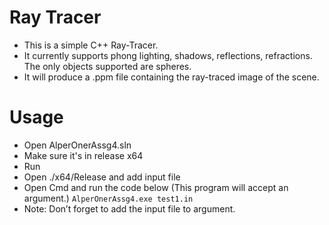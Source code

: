 # Ray Tracer

- This is a simple C++ Ray-Tracer.
- It currently supports phong lighting, shadows, reflections, refractions. The only objects supported are spheres.
- It will produce a .ppm file containing the ray-traced image of the scene.


# Usage
- Open AlperOnerAssg4.sln
- Make sure it's in release x64
- Run
- Open ./x64/Release and add input file
- Open Cmd and run the code below (This program will accept an argument.) 
    `AlperOnerAssg4.exe test1.in`
- Note: Don’t forget to add the input file to argument.